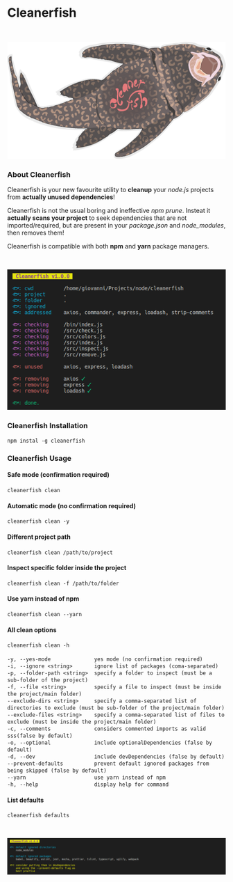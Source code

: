 # Cleanerfish
<br>
<p align="center" width="80%" height="auto">
  <img src="./image.png" alt="cleanerfish screenshot"/>
</p>

### About Cleanerfish
Cleanerfish is your new favourite utility to **cleanup** your *node.js* projects from **actually unused dependencies**!

Cleanerfish is not the usual boring and ineffective *npm prune*. Insteat it **actually scans your project** to seek dependencies that are not imported/required, but are present in your *package.json* and *node_modules*, then removes them!

Cleanerfish is compatible with both **npm** and **yarn** package managers.

<br>
<p align="center">
  <img src="./screenshot_clean.png" alt="cleanerfish clean screenshot"/>
</p>

### Cleanerfish Installation
```
npm instal -g cleanerfish
```

### Cleanerfish Usage  
#### Safe mode (confirmation required)
```
cleanerfish clean
```

#### Automatic mode (no confirmation required)
```
cleanerfish clean -y
```

#### Different project path
```
cleanerfish clean /path/to/project 
```
#### Inspect specific folder inside the project
```
cleanerfish clean -f /path/to/folder 
```


#### Use yarn instead of npm
```
cleanerfish clean --yarn
```

#### All clean options
```
cleanerfish clean -h

-y, --yes-mode              yes mode (no confirmation required)
-i, --ignore <string>       ignore list of packages (coma-separated)
-p, --folder-path <string>  specify a folder to inspect (must be a sub-folder of the project)
-f, --file <string>         specify a file to inspect (must be inside the project/main folder)
--exclude-dirs <string>     specify a comma-separated list of directories to exclude (must be sub-folder of the project/main folder)
--exclude-files <string>    specify a comma-separated list of files to exclude (must be inside the project/main folder)
-c, --comments              considers commented imports as valid sss(false by default)
-o, --optional              include optionalDependencies (false by default)
-d, --dev                   include devDependencies (false by default)
--prevent-defaults          prevent default ignored packages from being skipped (false by default)
--yarn                      use yarn instead of npm
-h, --help                  display help for command
```
#### List defaults
```
cleanerfish defaults
```
<br>
<p align="center">
  <img src="./screenshots_defaults.png" alt="cleanerfish defaults screenshot"/>
</p>
